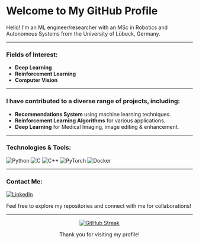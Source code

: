 # Welcome to My GitHub Profile

Hello! I'm an ML engineer/researcher with an MSc in Robotics and Autonomous Systems from the University of Lübeck, Germany.

---

### Fields of Interest:
- **Deep Learning**
- **Reinforcement Learning**
- **Computer Vision**

---

### I have contributed to a diverse range of projects, including:
- **Recommendations System** using machine learning techniques.
- **Reinforcement Learning Algorithms** for various applications.
- **Deep Learning** for Medical Imaging, image editing & enhancement.

---

### Technologies & Tools:

![Python](https://img.shields.io/badge/-Python-3776AB?logo=python&logoColor=white&style=flat)
![C](https://img.shields.io/badge/-C-A8B9CC?logo=c&logoColor=white&style=flat)
![C++](https://img.shields.io/badge/-C++-00599C?logo=cplusplus&logoColor=white&style=flat)
![PyTorch](https://img.shields.io/badge/-PyTorch-EE4C2C?logo=pytorch&logoColor=white&style=flat)
![Docker](https://img.shields.io/badge/-Docker-2496ED?logo=docker&logoColor=white&style=flat)

---

### Contact Me:

[![LinkedIn](https://img.shields.io/badge/-LinkedIn-0A66C2?logo=linkedin&logoColor=white&style=flat)](https://www.linkedin.com/in/zakaria-narjis/)

Feel free to explore my repositories and connect with me for collaborations!

---
<div align="center">
  <a href="https://git.io/streak-stats">
    <img src="https://streak-stats.demolab.com?user=zakaria-narjis&theme=python-dark" alt="GitHub Streak">
  </a>
  <p>Thank you for visiting my profile!</p>
</div>


